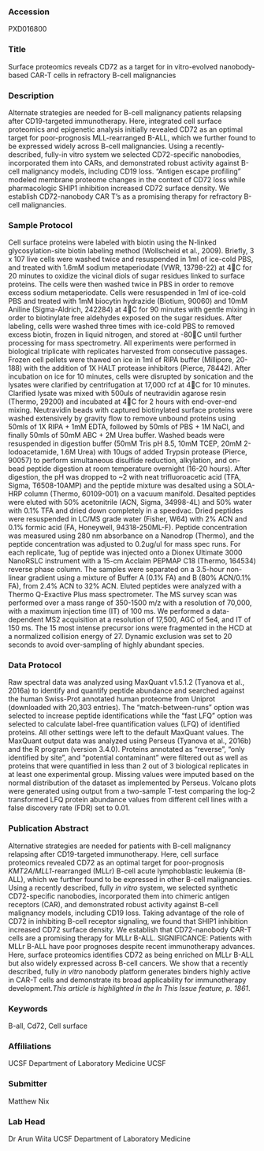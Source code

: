 ### Accession
PXD016800

### Title
Surface proteomics reveals CD72 as a target for in vitro-evolved nanobody-based CAR-T cells in refractory B-cell malignancies

### Description
Alternate strategies are needed for B-cell malignancy patients relapsing after CD19-targeted immunotherapy. Here, integrated cell surface proteomics and epigenetic analysis initially revealed CD72 as an optimal target for poor-prognosis MLL-rearranged B-ALL, which we further found to be expressed widely across B-cell malignancies. Using a recently-described, fully-in vitro system we selected CD72-specific nanobodies, incorporated them into CARs, and demonstrated robust activity against B-cell malignancy models, including CD19 loss. “Antigen escape profiling” modeled membrane proteome changes in the context of CD72 loss while pharmacologic SHIP1 inhibition increased CD72 surface density. We establish CD72-nanobody CAR T’s as a promising therapy for refractory B-cell malignancies.

### Sample Protocol
Cell surface proteins were labeled with biotin using the N-linked glycosylation-site biotin labeling method (Wollscheid et al., 2009). Briefly, 3 x 107 live cells were washed twice and resuspended in 1ml of ice-cold PBS, and treated with 1.6mM sodium metaperiodate (VWR, 13798-22) at 4C for 20 minutes to oxidize the vicinal diols of sugar residues linked to surface proteins. The cells were then washed twice in PBS in order to remove excess sodium metaperiodate. Cells were resuspended in 1ml of ice-cold PBS and treated with 1mM biocytin hydrazide (Biotium, 90060) and 10mM Aniline (Sigma-Aldrich, 242284) at 4C for 90 minutes with gentle mixing in order to biotinylate free aldehydes exposed on the sugar residues. After labeling, cells were washed three times with ice-cold PBS to removed excess biotin, frozen in liquid nitrogen, and stored at -80C until further processing for mass spectrometry. All experiments were performed in biological triplicate with replicates harvested from consecutive passages. Frozen cell pellets were thawed on ice in 1ml of RIPA buffer (Millipore, 20-188) with the addition of 1X HALT protease inhibitors (Pierce, 78442). After incubation on ice for 10 minutes, cells were disrupted by sonication and the lysates were clarified by centrifugation at 17,000 rcf at 4C for 10 minutes. Clarified lysate was mixed with 500uls of neutravidin agarose resin (Thermo, 29200) and incubated at 4C for 2 hours with end-over-end mixing. Neutravidin beads with captured biotinylated surface proteins were washed extensively by gravity flow to remove unbound proteins using 50mls of 1X RIPA + 1mM EDTA, followed by 50mls of PBS + 1M NaCl, and finally 50mls of 50mM ABC + 2M Urea buffer. Washed beads were resuspended in digestion buffer (50mM Tris pH 8.5, 10mM TCEP, 20mM 2-Iodoacetamide, 1.6M Urea) with 10ugs of added Trypsin protease (Pierce, 90057) to perform simultaneous disulfide reduction, alkylation, and on-bead peptide digestion at room temperature overnight (16-20 hours). After digestion, the pH was dropped to ~2 with neat trifluoroacetic acid (TFA, Sigma, T6508-10AMP) and the peptide mixture was desalted using a SOLA-HRP column (Thermo, 60109-001) on a vacuum manifold. Desalted peptides were eluted with 50% acetonitrile (ACN, Sigma, 34998-4L) and 50% water with 0.1% TFA and dried down completely in a speedvac. Dried peptides were resuspended in LC/MS grade water (Fisher, W64) with 2% ACN and 0.1% formic acid (FA, Honeywell, 94318-250ML-F). Peptide concentration was measured using 280 nm absorbance on a Nanodrop (Thermo), and the peptide concentration was adjusted to 0.2ug/ul for mass spec runs. For each replicate, 1ug of peptide was injected onto a Dionex Ultimate 3000 NanoRSLC instrument with a 15-cm Acclaim PEPMAP C18 (Thermo, 164534) reverse phase column. The samples were separated on a 3.5-hour non-linear gradient using a mixture of Buffer A (0.1% FA) and B (80% ACN/0.1% FA), from 2.4% ACN to 32% ACN. Eluted peptides were analyzed with a Thermo Q-Exactive Plus mass spectrometer. The MS survey scan was performed over a mass range of 350-1500 m/z with a resolution of 70,000, with a maximum injection time (IT) of 100 ms. We performed a data-dependent MS2 acquisition at a resolution of 17,500, AGC of 5e4, and IT of 150 ms. The 15 most intense precursor ions were fragmented in the HCD at a normalized collision energy of 27. Dynamic exclusion was set to 20 seconds to avoid over-sampling of highly abundant species.

### Data Protocol
Raw spectral data was analyzed using MaxQuant v1.5.1.2 (Tyanova et al., 2016a) to identify and quantify peptide abundance and searched against the human Swiss-Prot annotated human proteome from Uniprot (downloaded with 20,303 entries). The “match-between-runs” option was selected to increase peptide identifications while the “fast LFQ” option was selected to calculate label-free quantification values (LFQ) of identified proteins. All other settings were left to the default MaxQuant values. The MaxQuant output data was analyzed using Perseus (Tyanova et al., 2016b) and the R program (version 3.4.0). Proteins annotated as “reverse”, “only identified by site”, and “potential contaminant” were filtered out as well as proteins that were quantified in less than 2 out of 3 biological replicates in at least one experimental group. Missing values were imputed based on the normal distribution of the dataset as implemented by Perseus. Volcano plots were generated using output from a two-sample T-test comparing the log-2 transformed LFQ protein abundance values from different cell lines with a false discovery rate (FDR) set to 0.01.

### Publication Abstract
Alternative strategies are needed for patients with B-cell malignancy relapsing after CD19-targeted immunotherapy. Here, cell surface proteomics revealed CD72 as an optimal target for poor-prognosis <i>KMT2A</i>/<i>MLL1</i>-rearranged (MLLr) B-cell acute lymphoblastic leukemia (B-ALL), which we further found to be expressed in other B-cell malignancies. Using a recently described, fully <i>in vitro</i> system, we selected synthetic CD72-specific nanobodies, incorporated them into chimeric antigen receptors (CAR), and demonstrated robust activity against B-cell malignancy models, including CD19 loss. Taking advantage of the role of CD72 in inhibiting B-cell receptor signaling, we found that SHIP1 inhibition increased CD72 surface density. We establish that CD72-nanobody CAR-T cells are a promising therapy for MLLr B-ALL. SIGNIFICANCE: Patients with MLLr B-ALL have poor prognoses despite recent immunotherapy advances. Here, surface proteomics identifies CD72 as being enriched on MLLr B-ALL but also widely expressed across B-cell cancers. We show that a recently described, fully <i>in vitro</i> nanobody platform generates binders highly active in CAR-T cells and demonstrate its broad applicability for immunotherapy development.<i>This article is highlighted in the In This Issue feature, p. 1861</i>.

### Keywords
B-all, Cd72, Cell surface

### Affiliations
UCSF Department of Laboratory Medicine
UCSF

### Submitter
Matthew Nix

### Lab Head
Dr Arun Wiita
UCSF Department of Laboratory Medicine



